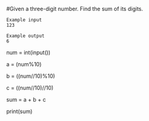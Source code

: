#Given a three-digit number. Find the sum of its digits.

```
Example input
123

Example output
6
```

num = int(input())

a = (num%10)

b = ((num//10)%10)

c = ((num//10)//10)

sum = a + b + c

print(sum)
